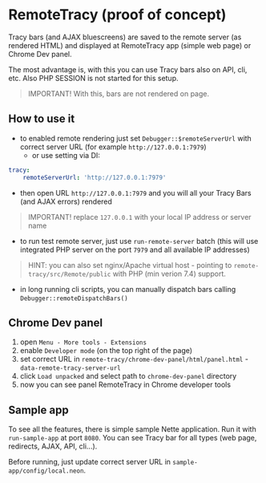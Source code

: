 # RemoteTracy (proof of concept)

Tracy bars (and AJAX bluescreens) are saved to the remote server (as rendered HTML) and displayed at RemoteTracy app (simple web page) or Chrome Dev panel.

The most advantage is, with this you can use Tracy bars also on API, cli, etc. Also PHP SESSION is not started for this setup.

> IMPORTANT! With this, bars are not rendered on page.

## How to use it

- to enabled remote rendering just set `Debugger::$remoteServerUrl` with correct server URL (for example `http://127.0.0.1:7979`)
   - or use setting via DI:

```yaml
tracy:
    remoteServerUrl: 'http://127.0.0.1:7979'
```

- then open URL `http://127.0.0.1:7979` and you will all your Tracy Bars (and AJAX errors) rendered

> IMPORTANT! replace `127.0.0.1` with your local IP address or server name

- to run test remote server, just use `run-remote-server` batch (this will use integrated PHP server on the port `7979` and all available IP addresses)

> HINT: you can also set nginx/Apache virtual host - pointing to `remote-tracy/src/Remote/public` with PHP (min verion 7.4) support. 

- in long running cli scripts, you can manually dispatch bars calling `Debugger::remoteDispatchBars()`

## Chrome Dev panel

1. open `Menu - More tools - Extensions`
2. enable `Developer mode` (on the top right of the page)
3. set correct URL in `remote-tracy/chrome-dev-panel/html/panel.html` - `data-remote-tracy-server-url`
4. click `Load unpacked` and select path to `chrome-dev-panel` directory
5. now you can see panel RemoteTracy in Chrome developer tools

## Sample app

To see all the features, there is simple sample Nette application. Run it with `run-sample-app` at port `8080`. You can see Tracy bar for all types (web page, redirects, AJAX, API, cli...).

Before running, just update correct server URL in `sample-app/config/local.neon`.
